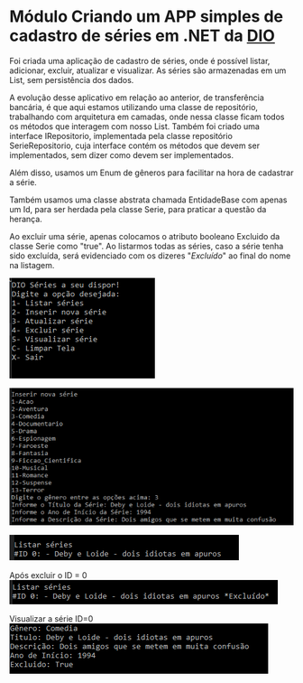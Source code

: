 # Módulo Criando um APP simples de cadastro de séries em .NET da [DIO](https://digitalinnovation.one)

Foi criada uma aplicação de cadastro de séries, onde é possível listar, adicionar, excluir, atualizar e visualizar. As séries são armazenadas em um List, sem persistência dos dados.

A evolução desse aplicativo em relação ao anterior, de transferência bancária, é que aqui estamos utilizando uma classe de repositório, trabalhando com arquitetura em camadas, onde nessa classe ficam todos os métodos que interagem com nosso List. Também foi criado uma interface IRepositorio, implementada pela classe repositório SerieRepositorio, cuja interface contém os métodos que devem ser implementados, sem dizer como devem ser implementados.

Além disso, usamos um Enum de gêneros para facilitar na hora de cadastrar a série.

Também usamos uma classe abstrata chamada EntidadeBase com apenas um Id, para ser herdada pela classe Serie, para praticar a questão da herança.

Ao excluir uma série, apenas colocamos o atributo booleano Excluido da classe Serie como "true". Ao listarmos todas as séries, caso a série tenha sido excluída, será evidenciado com os dizeres "*Excluído*" ao final do nome na listagem.

![](imagem01.jpg)

![](imagem02.jpg)

![](imagem03.jpg)

Após excluir o ID = 0 ![](imagem04.jpg) 

Visualizar a série ID=0 ![](imagem05.jpg)

